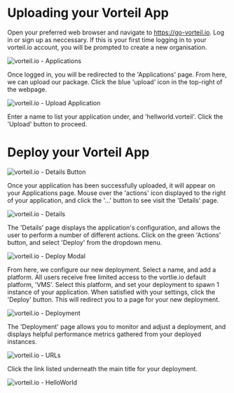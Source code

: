 # Uploading your Vorteil App

Open your preferred web browser and navigate to https://go-vorteil.io. Log in or sign up as neccessary. If this is your first time logging in to your vorteil.io account,  you will be prompted to create a new organisation.

![vorteil.io - Applications](/quick/applications.png)

Once logged in, you will be redirected to the 'Applications' page. From here, we can upload our package. Click the blue 'upload' icon in the top-right of the webpage.

![vorteil.io - Upload Application](/quick/upload.png)

Enter a name to list your application under, and 'hellworld.vorteil'. Click the 'Upload' button to proceed.

# Deploy your Vorteil App

![vorteil.io - Details Button](/quick/details-action.png)

Once your application has been successfully uploaded, it will appear on your Applications page. Mouse over the 'actions' icon displayed to the right of your application, and click the '...' button to see visit the 'Details' page.

![vorteil.io - Details](/quick/details.png)

The 'Details' page displays the application's configuration, and allows the user to perform a number of different actions. Click on the green 'Actions' button, and select 'Deploy' from the dropdown menu.

![vorteil.io - Deploy Modal](/quick/deploy.png)

From here, we configure our new deployment. Select a name, and add a platform. All users receive free limited access to the vortlie.io default platform, 'VMS'. Select this platform, and set your deployment to spawn 1 instance of your application. When satisfied with your settings, click the 'Deploy' button. This will redirect you to a page for your new deployment.

![vorteil.io - Deployment](/quick/deployment.png)

The 'Deployment' page allows you to monitor and adjust a deployment, and displays helpful performance metrics gathered from your deployed instances.

![vorteil.io - URLs](/quick/deployment-url.png)

Click the link listed underneath the main title for your deployment.

![vorteil.io - HelloWorld](/quick/helloworld.png)
